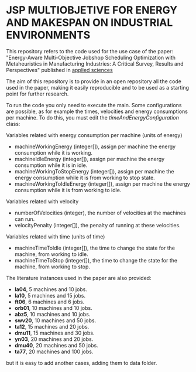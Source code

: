 # JSP MULTIOBJETIVE FOR ENERGY AND MAKESPAN ON INDUSTRIAL ENVIRONMENTS

This repository refers to the code used for the use case of the paper: "Energy-Aware Multi-Objective Jobshop Scheduling Optimization with Metaheuristics in Manufacturing Industries: A Critical Survey, Results and Perspectives" published in [applied sciences](https://www.mdpi.com/2076-3417/12/3/1491)

The aim of this repository is to provide in an open repository all the code used in the paper, making it easily reproducible and to be used as a starting point for further research.

To run the code you only need to execute the main. Some configurations are possible, as for example the times, velocities  and energy consumptions per machine. To do this, you must edit the *timeAndEnergyConfiguration* class:

Variables related with energy consumption per machine (units of energy)
- machineWorkingEnergy (integer[]), assign per machine the energy consumption while it is working.
- machineIdleEnergy (integer[]), assign per machine the energy consumption while it is in idle. 
- machineWorkingToStopEnergy (integer[]), assign per machine the energy consumption while it is from working to stop state.
- machineWorkingToIdleEnergy (integer[]), assign per machine the energy consumption while it is from working to idle.

Variables related with velocity
- numberOfVelocities (integer), the number of velocities at the machines can run.
- velocityPenalty (integer[]), the penalty of running at these velocities.

Variables related with time (units of time)
- machineTimeToIdle (integer[]), the time to change the state for the machine, from working to idle.
- machineTimeToStop (integer[]), the time to change the state for the machine, from working to stop.

The literature instances used in the paper are also provided: 
- **la04**,  5 machines and  10 jobs.
- **la10**,  5 machines and  15 jobs.
- **ft06**, 6 machines and 6 jobs.
- **orb01**, 10 machines and  10 jobs.
- **abz5**,  10 machines and 10 jobs.
- **swv20**, 10 machines and 50 jobs.
- **ta12**, 15 machines and 20 jobs.
- **dmu11**, 15 machines and  30 jobs.
- **yn03**, 20 machines and 20 jobs.
- **dmu40**, 20 machines and  50 jobs.
- **ta77**, 20 machines and 100 jobs.

but it is easy to add another cases, adding them to data folder. 
